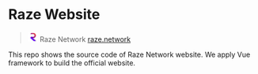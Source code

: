 # Raze Website
> <img alt="" padding="10 0" src="https://github.com/Raze-Net/Raze_website/blob/main/favicon.png" height="20"> Raze Network
> [raze.network](https://www.raze.network/)

This repo shows the source code of Raze Network website. We apply Vue framework to build the official website.